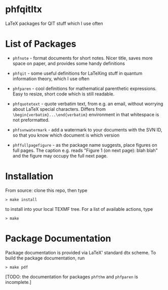 # phfqitltx

LaTeX packages for QIT stuff which I use often

# List of Packages

- `phfnote` - format documents for short notes.  Nicer title, saves more space
  on paper, and provides some handy definitions

- `phfqit` - some useful definitions for LaTeXing stuff in quantum information
  theory, which I use often

- `phfparen` - cool definitions for mathematical parenthetic expressions.  Easy
  to resize, short code which is still readable.

- `phfquotetext` - quote verbatim text, from e.g. an email, without worrying
  about LaTeX special characters.  Differs from
  `\begin{verbatim}...\end{verbatim}` environment in that whitespace is not
  preformatted.

- `phfsvnwatermark` - add a watermark to your documents with the SVN ID, so that
  you know which document is which version

- `phffullpagefigure` - as the package name suggests, place figures on full pages.
  The caption e.g. reads "Figure 1 (on next page): blah blah" and the figure
  may occupy the full next page.


# Installation

From source: clone this repo, then type

    > make install
    
to install into your local TEXMF tree.  For a list of available actions, type

    > make


# Package Documentation

Package documentation is provided via LaTeX' standard dtx scheme.  To build the
package documentation, run

    > make pdf

[TODO: the documentation for packages `phfthm` and `phfparen` is incomplete.]
